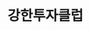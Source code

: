 ---
id: 4
title: 강한투자클럽
caption: 기본에 강한, 수익에 강한
url: https://leaderscpa.com/merchant/kanghan/
category: Stock
role: My part - 100%
device: PC, Mobile
size: small
---